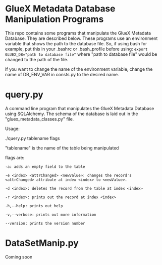 # GlueX Metadata Database Manipulation Programs
This repo contains some programs that manipulate the GlueX Metadata Database. They are described below. 
These programs use an environment variable that shows the path to the database file. So, if using bash for example, put this in your .bashrc or .bash_profile before using:
<code>export GLUEX_DB="path to database file"</code>
where "path to database file" would be changed to the path of the file.

If you want to change the name of the environment variable, change the name of DB_ENV_VAR in consts.py to the desired name.

# query.py
A command line program that manipulates the GlueX Metadata Database using SQLAlchemy.
The schema of the database is laid out in the "gluex_metadata_classes.py" file.

Usage:

./query.py tablename flags

"tablename" is the name of the table being manipulated

flags are:

	-a: adds an empty field to the table

	-e <index> <attrChanged> <newValue>: changes the record's <attrChanged> attribute at index <index> to <newValue>.

	-d <index>: deletes the record from the table at index <index>

	-r <index>: prints out the record at index <index>

	-h,--help: prints out help

	-v,--verbose: prints out more information

	--version: prints the version number

# DataSetManip.py
Coming soon
